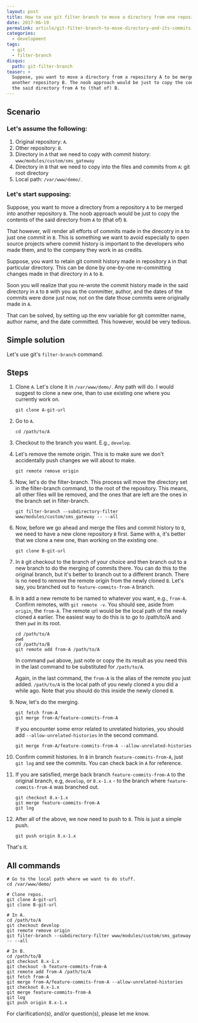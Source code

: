 ```yaml
---
layout: post
title: How to use git filter-branch to move a directory from one repository to the other including its history of commits
date: 2017-06-19
permalink: article/git-filter-branch-to-move-directory-and-its-commits-across-repositories
categories:
  - development
tags:
  - git
  - filter-branch
disqus:
  path: git-filter-branch
teaser: >
  Suppose, you want to move a directory from a repository A to be merged into
  another repository B. The noob approach would be just to copy the contents of
  the said directory from A to (that of) B.
---
```


## Scenario

### Let's assume the following:

1. Original repository: `A`.
2. Other repository: `B`.
3. Directory in `A` that we need to copy with commit history:
   `www/modules/custom/sms_gateway`
4. Directory in `B` that we need to copy into the files and commits from `A`:
   git root directory
5. Local path: `/var/www/demo/`.

### Let's start supposing:

Suppose, you want to move a directory from a repository `A` to be merged into
another repository `B`.  The noob approach would be just to copy the contents
of the said directory from `A` to (that of) `B`.

That however, will render all efforts of commits made in the direcotry in `A`
to just one commit in `B`.  This is something we want to avoid especially to
open source projects where commit history is important to the developers who
made them, and to the company they work in as credits.

Suppose, you want to retain git commit history made in repository `A` in that
particular directory.  This can be done by one-by-one re-committing changes
made in that directory in `A` to `B`.

Soon you will realize that you re-wrote the commit history made in the said
directory in `A` to `B` with you as the committer, author, and the dates of the
commits were done just now, not on the date those commits were originally made
in `A`.

That can be solved, by setting up the env variable for git committer name,
author name, and the date committed.  This however, would be very tedious.

## Simple solution

Let's use git's `filter-branch` command.

## Steps

1.  Clone `A`. Let's clone it in `/var/www/demo/`. Any path will do. I would
    suggest to clone a new one, than to use existing one where you currently
    work on.

    ```
    git clone A-git-url
    ```

2.  Go to `A`.

    ```
    cd /path/to/A
    ```

3.  Checkout to the branch you want.  E.g., `develop`.

4.  Let's remove the remote origin. This is to make sure we don't accidentally
    push changes we will about to make.

    ```
    git remote remove origin
    ```

5.  Now, let's do the filter-branch. This process will move the directory set
    in the filter-branch command, to the root of the repository. This means,
    all other files will be removed, and the ones that are left are the ones in
    the branch set in filter-branch.

    ```
    git filter-branch --subdirectory-filter www/modules/custom/sms_gateway -- --all
    ```

6.  Now, before we go ahead and merge the files and commit history to `B`, we
    need to have a new clone repository `B` first.  Same with `A`, it's better
    that we clone a new one, than working on the existing one.

    ```
    git clone B-git-url
    ```

7.  In `B` git checkout to the branch of your choice and then branch out to a
    new branch to do the merging of commits there.  You can do this to the
    original branch, but it's better to branch out to a different branch. There
    is no need to remove the remote origin from the newly cloned `B`.  Let's
    say, you branched out to `feature-commits-from-A` branch.

8.  In `B` add a new remote to be named to whatever you want, e.g., `from-A`.
    Confirm remotes, with `git remote -v`.  You should see, aside from
    `origin`, the `from-A`.  The remote url would be the local path of the
    newly cloned `A` earlier. The easiest way to do this is to go to /path/to/A
    and then `pwd` in its root.

    ~~~
    cd /path/to/A
    pwd
    cd /path/to/B
    git remote add from-A /path/to/A
    ~~~

    In command `pwd` above, just note or copy the its result as you need this in
    the last command to be substituted for `/path/to/A`.

    Again, in the last command, the `from-A` is the alias of the remote you
    just added.  `/path/to/A` is the local path of you newly cloned `A` you did
    a while ago.  Note that you should do this inside the newly cloned `B`.

9.  Now, let's do the merging.

    ~~~
    git fetch from-A
    git merge from-A/feature-commits-from-A
    ~~~

    If you encounter some error related to unrelated histories, you should
    add `--allow-unrelated-histories` in the second command.

    ~~~
    git merge from-A/feature-commits-from-A --allow-unrelated-histories
    ~~~

10. Confirm commit histories.  In `B` in branch `feature-commits-from-A`,
    just `git log` and see the commits.  You can check back in `A` for
    reference.

11. If you are satisfied, merge back branch `feature-commits-from-A` to the
    original branch, e.g, `develop`, or `8.x-1.x` - to the branch where
    `feature-commits-from-A` was branched out.

    ~~~
    git checkout 8.x-1.x
    git merge feature-commits-from-A
    git log
    ~~~

12. After all of the above, we now need to push to `B`. This is just a simple
    push.

    ~~~
    git push origin 8.x-1.x
    ~~~

That's it.

## All commands

~~~
# Go to the local path where we want to do stuff.
cd /var/www/demo/

# Clone repos.
git clone A-git-url
git clone B-git-url

# In A.
cd /path/to/A
git checkout develop
git remote remove origin
git filter-branch --subdirectory-filter www/modules/custom/sms_gateway -- --all

# In B.
cd /path/to/B
git checkout 8.x-1.x
git checkout -b feature-commits-from-A
git remote add from-A /path/to/A
git fetch from-A
git merge from-A/feature-commits-from-A --allow-unrelated-histories
git checkout 8.x-1.x
git merge feature-commits-from-A
git log
git push origin 8.x-1.x
~~~

For clarification(s), and/or question(s), please let me know.
